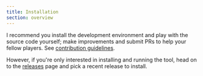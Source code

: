```yaml
---
title: Installation
section: overview
---
```


I recommend you install the development environment and play with the source code yourself; make improvements and submit PRs to help your fellow players. See [contribution guidelines](https://github.com/paulbilnoski/StarTrekTimelinesSpreadsheet/blob/master/CONTRIBUTING.md).

However, if you're only interested in installing and running the tool, head on to the [releases](https://github.com/paulbilnoski/StarTrekTimelinesSpreadsheet/releases) page and pick a recent release to install.
